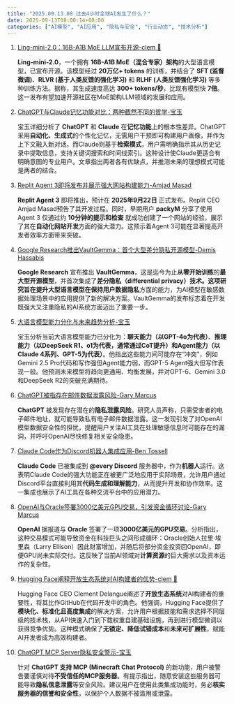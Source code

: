 ```yaml
---
title: "2025.09.13.08 过去4小时全球AI发生了什么？"
date: 2025-09-13T08:00:14+08:00
categories: ["AI模型", "AI应用", "隐私与安全", "行业动态", "技术分析"]
---
```


1.  [Ling-mini-2.0：16B-A1B MoE LLM宣布开源-clem 🤗](https://x.com/ClementDelangue/status/1966627508704473212)

    **Ling-mini-2.0**，一个拥有 **16B-A1B MoE（混合专家）架构**的大型语言模型，已宣布开源。该模型经过 **20万亿+ tokens** 的训练，并结合了 **SFT (监督微调)**、**RLVR (基于人类反馈的强化学习)** 和 **RLHF (人类反馈强化学习)** 等多种训练方法。据称，其生成速度高达 **300+ tokens/秒**，比现有模型快 **7倍**。这一发布有望加速开源社区在MoE架构LLM领域的发展和应用。

2.  [ChatGPT与Claude记忆功能对比：两种截然不同的哲学-宝玉](https://x.com/dotey/status/1966625643635843083)

    宝玉详细分析了 **ChatGPT** 和 **Claude** 在**记忆功能**上的根本性差异。ChatGPT采用**自动化、生成式**的个性化记忆，无需用户干预即可构建用户画像，并作为上下文融入新对话。而Claude则基于**检索模式**，用户需明确指示其从历史记录中提取信息，支持关键词搜索和时间线索引。这种设计使Claude更适合有明确意图的专业用户。文章指出两者各有优缺点，并推测未来的理想模式可能是两者的结合。

3.  [Replit Agent 3即将发布并展示强大网站构建能力-Amjad Masad](https://x.com/amasad/status/1966620502610350279)

    **Replit Agent 3** 即将推出，预计在 **2025年9月22日** 正式发布。Replit CEO Amjad Masad预告了其开发过程。同时，早期用户 **packyM** 分享了使用 Agent 3 仅通过约 **10分钟的提示和检查** 就成功创建了一个网站的经验，展示了其在**自动化网站开发**方面的强大潜力。这预示着Agent 3可能在显著提高开发者效率方面带来突破。

4.  [Google Research推出VaultGemma：首个大型差分隐私开源模型-Demis Hassabis](https://x.com/demishassabis/status/1966616652243439760)

    **Google Research** 宣布推出 **VaultGemma**，这是迄今为止**从零开始训练**的**最大型开源模型**，并首次集成了**差分隐私（differential privacy）**技术。这项研究旨在提升大型语言模型在保持**用户数据隐私**方面的能力，为AI模型在敏感数据处理场景中的应用提供了新的解决方案。VaultGemma的发布标志着在开发既强大又注重隐私的AI系统方面迈出了重要一步。

5.  [大语言模型能力分化与未来趋势分析-宝玉](https://x.com/dotey/status/1966615752762626379)

    宝玉分析当前大语言模型能力已分化为：**聊天能力（以GPT-4o为代表）**、**推理能力（以DeepSeek R1、o1为代表，通常通过CoT提升）**和**Agent能力（以Claude 4系列、GPT-5为代表）**。他指出这些能力间可能存在“冲突”，例如Gemini 2.5 Pro代码和写作强但Agent能力弱，而GPT-5 Agent强大但写作表现一般。他预测未来模型将趋向更通用、均衡发展，并对GPT-6、Gemini 3.0和DeepSeek R2的突破充满期待。

6.  [ChatGPT被指存在邮件数据泄露风险-Gary Marcus](https://x.com/GaryMarcus/status/1966612378537111864)

    **ChatGPT** 被发现存在潜在的**隐私泄露风险**。研究人员声称，只需受害者的电子邮件地址，就可能导致私有电子邮件数据泄露。这一发现引发了对OpenAI模型数据安全性的担忧，提醒用户关注AI工具在处理敏感信息时可能存在的漏洞，并呼吁OpenAI尽快修复相关安全隐患。

7.  [Claude Code作为Discord机器人集成应用-Ben Tossell](https://x.com/bentossell/status/1966605549220343819)

    **Claude Code** 已被集成到 **@every Discord** 服务器中，作为**机器人**运行。这表明Claude Code的强大功能正在被更广泛地应用于实际场景，允许用户通过Discord平台直接利用其**代码生成和理解能力**，从而提升开发和协作效率。这一集成也展示了AI工具在各种交流平台中的应用潜力。

8.  [OpenAI与Oracle签署3000亿美元GPU交易，引发资金循环讨论-Gary Marcus](https://x.com/GaryMarcus/status/1966596465507041709)

    **OpenAI** 据报道与 **Oracle** 签署了一项**3000亿美元的GPU交易**。分析指出，这种交易模式可能导致资金在科技巨头之间形成循环：Oracle创始人拉里·埃里森（Larry Ellison）因此财富增加，并随后将部分资金投资回OpenAI，即便GPU尚未实际交付。这反映了当前AI领域对**计算资源**的巨大需求以及资本运作的复杂性。

9.  [Hugging Face阐释开放生态系统对AI构建者的优势-clem 🤗](https://x.com/ClementDelangue/status/1966595656941760991)

    Hugging Face CEO Clement Delangue阐述了**开放生态系统**对AI构建者的重要性，将其比作GitHub在代码开发中的角色。他强调，Hugging Face提供了**模块化、标准化且高度集成**的解决方案，允许用户根据技能和需求选择不同层级的技术栈，从API快速入门到下载权重自建基础设施，再到进行模型微调以获得竞争优势。这种模式确保了**无锁定、降低试错成本**和**未来可扩展性**，赋能AI开发者成为高效构建者。

10. [ChatGPT MCP Server隐私安全警示-宝玉](https://x.com/dotey/status/1966595338619203801)

    针对 **ChatGPT 支持 MCP (Minecraft Chat Protocol)** 的新功能，用户被警告要谨慎对待**不受信任的MCP服务器**。有提示指出，随意安装这些服务器可能导致**隐私信息泄露**等安全风险。建议用户在使用此类集成功能时，务必**核实服务器的信誉和安全性**，以保护个人数据不被滥用或泄露。
